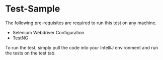 # Test-Sample

The following pre-requisites are required to run this test on any machine.

- Selenium Webdriver Configuration
- TestNG

To run the test, simply pull the code into your IntelliJ environment and run the tests on the test tab.
